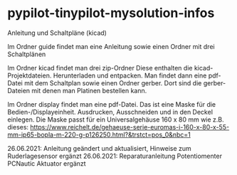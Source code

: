 # pypilot-tinypilot-mysolution-infos
 Anleitung und Schaltpläne (kicad)

Im Ordner guide findet man eine Anleitung sowie einen Ordner mit drei Schaltplänen

Im Ordner kicad findet man drei zip-Ordner
Diese enthalten die kicad-Projektdateien.
Herunterladen und entpacken.
Man findet dann eine pdf-Datei mit dem Schaltplan sowie einen Ordner gerber. Dort sind die gerber-Dateien mit denen man Platinen bestellen kann. 

Im Ordner display findet man eine pdf-Datei. Das ist eine Maske für die Bedien-/Displayeinheit.
Ausdrucken, Ausschneiden und in den Deckel einlegen.
Die Maske passt für ein Universalgehäuse 160 x 80 mm wie z.B. dieses:
https://www.reichelt.de/gehaeuse-serie-euromas-i-160-x-80-x-55-mm-ip65-bopla-m-220-g-p126250.html?&trstct=pos_0&nbc=1


26.06.2021: Anleitung geändert und aktualisiert, Hinweise zum Ruderlagesensor ergänzt
26.06.2021: Reparaturanleitung Potentiomenter PCNautic Aktuator ergänzt 
